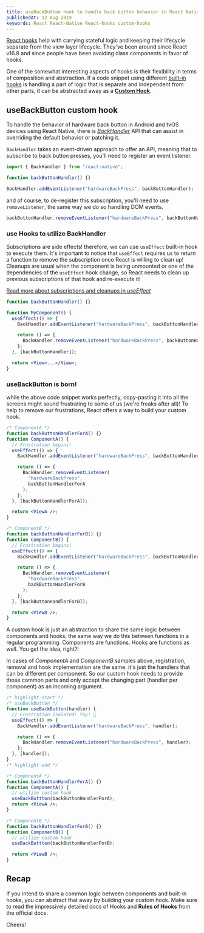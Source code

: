 ```yaml
---
title: useBackButton hook to handle back button behavior in React Native
publishedAt: 12 Aug 2019
keywords: React React-Native React-hooks custom-hooks
---
```


[React hooks](https://reactjs.org/docs/hooks-intro.html) help with carrying stateful logic and keeping their lifecycle separate from the view layer lifecycle. They've been around since React v16.8 and since people have been avoiding class components in favor of hooks.

One of the somewhat interesting aspects of hooks is their flexibility in terms of composition and abstraction. If a code snippet using different [built-in hooks](https://reactjs.org/docs/hooks-reference.html) is handling a part of logic that is separate and independent from other parts, it can be abstracted away as a [**Custom Hook**](https://reactjs.org/docs/hooks-custom.html).

## useBackButton custom hook

To handle the behavior of hardware back button in Android and tvOS devices using React Native, there is [_BackHandler_](https://facebook.github.io/react-native/docs/backhandler.html) API that can assist in overriding the default behavior or patching it.

`BackHandler` takes an event-driven approach to offer an API, meaning that to subscribe to back button presses, you'll need to register an event listener.

```js
import { BackHandler } from "react-native";

function backButtonHandler() {}

BackHandler.addEventListener("hardwareBackPress", backButtonHandler);
```

and of course, to de-register this subscription, you'll need to use `removeListener`, the same way we do so handling DOM events.

```js
backButtonHandler.removeEventListener("hardwareBackPress", backButtonHandler);
```

### use Hooks to utilize BackHandler

Subscriptions are side effects! therefore, we can use `useEffect` built-in hook to execute them. It's important to notice that `useEffect` requires us to return a function to remove the subscription once React is willing to clean up! Cleanups are usual when the component is being unmounted or one of the dependencies of the `useEffect` hook change, so React needs to clean up previous subscriptions of that hook and re-execute it!

[Read more about subscriptions and cleanups in _useEffect_](https://reactjs.org/docs/hooks-effect.html#effects-with-cleanup)

```jsx
function backButtonHandler() {}

function MyComponent() {
  useEffect(() => {
    BackHandler.addEventListener("hardwareBackPress", backButtonHandler);

    return () => {
      BackHandler.removeEventListener("hardwareBackPress", backButtonHandler);
    };
  }, [backButtonHandler]);

  return <View>...</View>;
}
```

### useBackButton is born!

while the above code snippet works perfectly, copy-pasting it into all the screens might sound frustrating to some of us (we're freaks after all)! To help to remove our frustrations, React offers a way to build your custom hook.

```jsx
/* ComponentA */
function backButtonHandlerForA() {}
function ComponentA() {
  // Frustration begins!
  useEffect(() => {
    BackHandler.addEventListener("hardwareBackPress", backButtonHandlerForA);

    return () => {
      BackHandler.removeEventListener(
        "hardwareBackPress",
        backButtonHandlerForA
      );
    };
  }, [backButtonHandlerForA]);

  return <ViewA />;
}

/* ComponentB */
function backButtonHandlerForB() {}
function ComponentB() {
  // Frustration begins!
  useEffect(() => {
    BackHandler.addEventListener("hardwareBackPress", backButtonHandlerForB);

    return () => {
      BackHandler.removeEventListener(
        "hardwareBackPress",
        backButtonHandlerForB
      );
    };
  }, [backButtonHandlerForB]);

  return <ViewB />;
}
```

A custom hook is just an abstraction to share the same logic between components and hooks, the same way we do this between functions in a regular programming.
Components are functions. Hooks are functions as well. You get the idea, right?!

In cases of _ComponentA_ and _ComponentB_ samples above, registration, removal and hook implementation are the same. it's just the handlers that can be different per component. So our custom hook needs to provide those common parts and only accept the changing part (handler per component) as an incoming argument.

```jsx
/* highlight-start */
/* useBackButton */
function useBackButton(handler) {
  // Frustration isolated! Yay! 🎉
  useEffect(() => {
    BackHandler.addEventListener("hardwareBackPress", handler);

    return () => {
      BackHandler.removeEventListener("hardwareBackPress", handler);
    };
  }, [handler]);
}
/* highlight-end */

/* ComponentA */
function backButtonHandlerForA() {}
function ComponentA() {
  // utilize custom hook
  useBackButtton(backButtonHandlerForA);
  return <ViewA />;
}

/* ComponentB */
function backButtonHandlerForB() {}
function ComponentB() {
  // utilize custom hook
  useBackButtton(backButtonHandlerForB);

  return <ViewB />;
}
```

## Recap

If you intend to share a common logic between components and built-in hooks, you can abstract that away by building your custom hook. Make sure to read the impressively detailed docs of Hooks and **Rules of Hooks** from the official docs.

Cheers!
